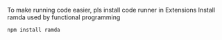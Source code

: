 To make running code easier, pls install code runner in Extensions
Install ramda used by functional programming
```
npm install ramda
```